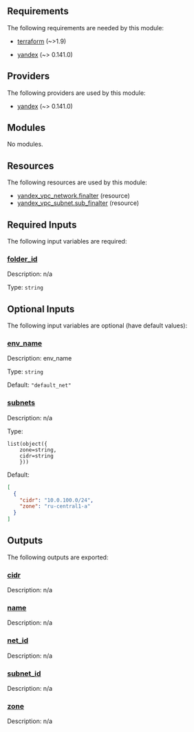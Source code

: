 ## Requirements

The following requirements are needed by this module:

- <a name="requirement_terraform"></a> [terraform](#requirement\_terraform) (~>1.9)

- <a name="requirement_yandex"></a> [yandex](#requirement\_yandex) (~> 0.141.0)

## Providers

The following providers are used by this module:

- <a name="provider_yandex"></a> [yandex](#provider\_yandex) (~> 0.141.0)

## Modules

No modules.

## Resources

The following resources are used by this module:

- [yandex_vpc_network.finalter](https://registry.terraform.io/providers/yandex-cloud/yandex/latest/docs/resources/vpc_network) (resource)
- [yandex_vpc_subnet.sub_finalter](https://registry.terraform.io/providers/yandex-cloud/yandex/latest/docs/resources/vpc_subnet) (resource)

## Required Inputs

The following input variables are required:

### <a name="input_folder_id"></a> [folder\_id](#input\_folder\_id)

Description: n/a

Type: `string`

## Optional Inputs

The following input variables are optional (have default values):

### <a name="input_env_name"></a> [env\_name](#input\_env\_name)

Description: env\_name

Type: `string`

Default: `"default_net"`

### <a name="input_subnets"></a> [subnets](#input\_subnets)

Description: n/a

Type:

```hcl
list(object({
    zone=string,
    cidr=string
    }))
```

Default:

```json
[
  {
    "cidr": "10.0.100.0/24",
    "zone": "ru-central1-a"
  }
]
```

## Outputs

The following outputs are exported:

### <a name="output_cidr"></a> [cidr](#output\_cidr)

Description: n/a

### <a name="output_name"></a> [name](#output\_name)

Description: n/a

### <a name="output_net_id"></a> [net\_id](#output\_net\_id)

Description: n/a

### <a name="output_subnet_id"></a> [subnet\_id](#output\_subnet\_id)

Description: n/a

### <a name="output_zone"></a> [zone](#output\_zone)

Description: n/a
